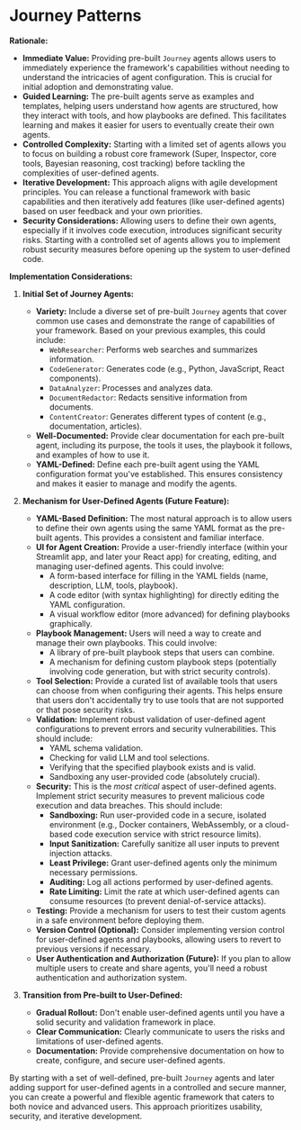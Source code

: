 # Journey Patterns

**Rationale:**

*   **Immediate Value:** Providing pre-built `Journey` agents allows users to immediately experience the framework's capabilities without needing to understand the intricacies of agent configuration. This is crucial for initial adoption and demonstrating value.
*   **Guided Learning:** The pre-built agents serve as examples and templates, helping users understand how agents are structured, how they interact with tools, and how playbooks are defined. This facilitates learning and makes it easier for users to eventually create their own agents.
*   **Controlled Complexity:** Starting with a limited set of agents allows you to focus on building a robust core framework (Super, Inspector, core tools, Bayesian reasoning, cost tracking) before tackling the complexities of user-defined agents.
*   **Iterative Development:** This approach aligns with agile development principles. You can release a functional framework with basic capabilities and then iteratively add features (like user-defined agents) based on user feedback and your own priorities.
*   **Security Considerations:** Allowing users to define their own agents, especially if it involves code execution, introduces significant security risks. Starting with a controlled set of agents allows you to implement robust security measures before opening up the system to user-defined code.

**Implementation Considerations:**

1.  **Initial Set of Journey Agents:**
    *   **Variety:** Include a diverse set of pre-built `Journey` agents that cover common use cases and demonstrate the range of capabilities of your framework. Based on your previous examples, this could include:
        *   `WebResearcher`: Performs web searches and summarizes information.
        *   `CodeGenerator`: Generates code (e.g., Python, JavaScript, React components).
        *   `DataAnalyzer`: Processes and analyzes data.
        *   `DocumentRedactor`: Redacts sensitive information from documents.
        *   `ContentCreator`: Generates different types of content (e.g., documentation, articles).
    *   **Well-Documented:** Provide clear documentation for each pre-built agent, including its purpose, the tools it uses, the playbook it follows, and examples of how to use it.
    *   **YAML-Defined:** Define each pre-built agent using the YAML configuration format you've established. This ensures consistency and makes it easier to manage and modify the agents.

2.  **Mechanism for User-Defined Agents (Future Feature):**
    *   **YAML-Based Definition:** The most natural approach is to allow users to define their own agents using the same YAML format as the pre-built agents. This provides a consistent and familiar interface.
    *   **UI for Agent Creation:** Provide a user-friendly interface (within your Streamlit app, and later your React app) for creating, editing, and managing user-defined agents. This could involve:
        *   A form-based interface for filling in the YAML fields (name, description, LLM, tools, playbook).
        *   A code editor (with syntax highlighting) for directly editing the YAML configuration.
        *   A visual workflow editor (more advanced) for defining playbooks graphically.
    *   **Playbook Management:** Users will need a way to create and manage their own playbooks. This could involve:
        *   A library of pre-built playbook steps that users can combine.
        *   A mechanism for defining custom playbook steps (potentially involving code generation, but with strict security controls).
    *   **Tool Selection:** Provide a curated list of available tools that users can choose from when configuring their agents. This helps ensure that users don't accidentally try to use tools that are not supported or that pose security risks.
    *   **Validation:** Implement robust validation of user-defined agent configurations to prevent errors and security vulnerabilities. This should include:
        *   YAML schema validation.
        *   Checking for valid LLM and tool selections.
        *   Verifying that the specified playbook exists and is valid.
        *   Sandboxing any user-provided code (absolutely crucial).
    *   **Security:** This is the *most critical* aspect of user-defined agents. Implement strict security measures to prevent malicious code execution and data breaches. This should include:
        *   **Sandboxing:** Run user-provided code in a secure, isolated environment (e.g., Docker containers, WebAssembly, or a cloud-based code execution service with strict resource limits).
        *   **Input Sanitization:** Carefully sanitize all user inputs to prevent injection attacks.
        *   **Least Privilege:** Grant user-defined agents only the minimum necessary permissions.
        *   **Auditing:** Log all actions performed by user-defined agents.
        *   **Rate Limiting:** Limit the rate at which user-defined agents can consume resources (to prevent denial-of-service attacks).
    *   **Testing:** Provide a mechanism for users to test their custom agents in a safe environment before deploying them.
    *   **Version Control (Optional):** Consider implementing version control for user-defined agents and playbooks, allowing users to revert to previous versions if necessary.
    * **User Authentication and Authorization (Future):** If you plan to allow multiple users to create and share agents, you'll need a robust authentication and authorization system.

3.  **Transition from Pre-built to User-Defined:**

    *   **Gradual Rollout:** Don't enable user-defined agents until you have a solid security and validation framework in place.
    *   **Clear Communication:** Clearly communicate to users the risks and limitations of user-defined agents.
    *   **Documentation:** Provide comprehensive documentation on how to create, configure, and secure user-defined agents.

By starting with a set of well-defined, pre-built `Journey` agents and later adding support for user-defined agents in a controlled and secure manner, you can create a powerful and flexible agentic framework that caters to both novice and advanced users. This approach prioritizes usability, security, and iterative development.
